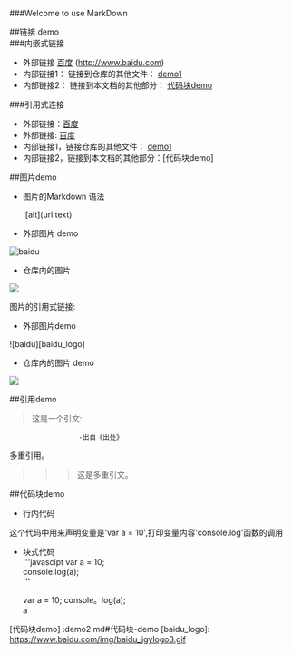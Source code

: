###Welcome to use MarkDown

##链接 demo   
###内嵌式链接   
- 外部链接 [百度] (http://www.baidu.com)  
- 内部链接1： 链接到仓库的其他文件： [demo1](demo1.md)    
- 内部链接2： 链接到本文档的其他部分： [代码块demo](demo2.md#代码块-demo)  


###引用式连接

- 外部链接：[百度]   
- 外部链接: [百度][baidu]  
- 内部链接1，链接仓库的其他文件： [demo1]
- 内部链接2，链接到本文档的其他部分：[代码块demo]

##图片demo  
- 图片的Markdown 语法  

    ![alt](url text)
- 外部图片 demo  



![baidu](https://www.baidu.com/img/baidu_jgylogo3.gif"百度网站")




- 仓库内的图片


![](styles/open.png)  






















图片的引用式链接:  
- 外部图片demo



![baidu][baidu_logo]



- 仓库内的图片 demo




![][open_png]





##引用demo 
> 这是一个引文:  
 
                     -出自《出处》
多重引用。  

>>> 这是多重引文。  

##代码块demo  
- 行内代码

这个代码中用来声明变量是'var a = 10',打印变量内容'console.log'函数的调用
- 块式代码   
'''javascipt
var a = 10;  
console.log(a);  
'''


    var a = 10;
    console。log(a);  
a

 
[百度]: http://www.baidu.com
[baidu]: http://www.baidu.com
[demo1]: demo1.md
[代码块demo] :demo2.md#代码块-demo
[baidu_logo]: https://www.baidu.com/img/baidu_jgylogo3.gif
 
 [open_png]:styles/open.png
 
